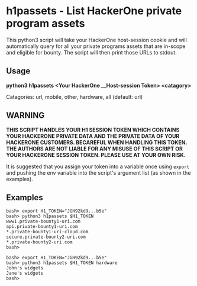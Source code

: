 # h1passets - List HackerOne private program assets
This python3 script will take your HackerOne host-session cookie and will automatically query for all your private programs assets that are in-scope and eligible for bounty. The script will then print those URLs to stdout.

## Usage
**python3 h1passets \<Your HackerOne __Host-session Token\> \<catagory\>**

Catagories: url, mobile, other, hardware, all (default: url)

## WARNING
**THIS SCRIPT HANDLES YOUR H1 SESSION TOKEN WHICH CONTAINS YOUR HACKERONE PRIVATE DATA AND THE PRIVATE DATA OF YOUR HACKERONE CUSTOMERS. BECAREFUL WHEN HANDLING THIS TOKEN. THE AUTHORS ARE NOT LIABLE FOR ANY MISUSE OF THIS SCRIPT OR YOUR HACKERONE SESSION TOKEN. PLEASE USE AT YOUR OWN RISK.**

It is suggested that you assign your token into a variable once using `export` and pushing the env variable into the script's argument list (as shown in the examples).


## Examples
```
bash> export H1_TOKEN="JGH92kd9...b5e"
bash> python3 h1passets $H1_TOKEN
www1.private-bounty1-uri.com
api.private-bounty1-uri.com
*.private-bounty1-uri-cloud.com
secure.private-bounty2-uri.com
*.private-bounty2-uri.com
bash>
```
```
bash> export H1_TOKEN="JGH92kd9...b5e"
bash> python3 h1passets $H1_TOKEN hardware
John's widgets
Jane's widgets
bash>
```
